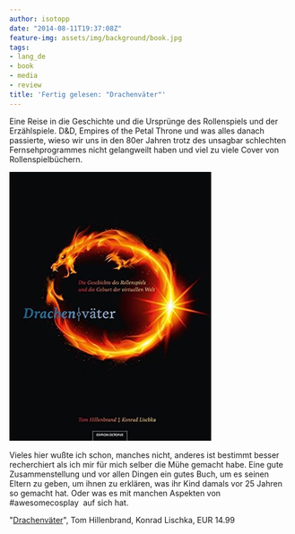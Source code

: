 ```yaml
---
author: isotopp
date: "2014-08-11T19:37:08Z"
feature-img: assets/img/background/book.jpg
tags:
- lang_de
- book
- media
- review
title: 'Fertig gelesen: "Drachenväter"'
---
```

Eine Reise in die Geschichte und die Ursprünge des Rollenspiels und der Erzählspiele. D&D, Empires of the Petal Throne und was alles danach passierte, wieso wir uns in den 80er Jahren trotz des unsagbar schlechten Fernsehprogrammes nicht gelangweilt haben und viel zu viele Cover von Rollenspielbüchern.

[![](/uploads/2014/08/drachenvaeter.jpg)](https://www.amazon.de/Drachenv%C3%A4ter-Geschichte-Rollenspiels-Geburt-virtuellen-ebook/dp/B01MA1GENV/)

Vieles hier wußte ich schon, manches nicht, anderes ist bestimmt besser recherchiert als ich mir für mich selber die Mühe gemacht habe. Eine gute Zusammenstellung und vor allen Dingen ein gutes Buch, um es seinen Eltern zu geben, um ihnen zu erklären, was ihr Kind damals vor 25 Jahren so gemacht hat. Oder was es mit manchen Aspekten von   #awesomecosplay   auf sich hat.

"[Drachenväter](https://www.amazon.de/Drachenv%C3%A4ter-Geschichte-Rollenspiels-Geburt-virtuellen-ebook/dp/B01MA1GENV/)", Tom Hillenbrand, Konrad Lischka, EUR 14.99


